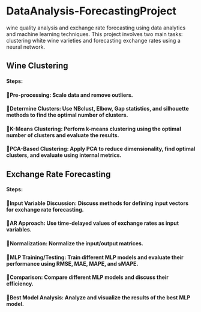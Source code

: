 # DataAnalysis-ForecastingProject
wine quality analysis and exchange rate forecasting using data analytics and machine learning techniques.
This project involves two main tasks: clustering white wine varieties and forecasting exchange rates using a neural network.
## Wine Clustering
#### Steps:
#### 🍷Pre-processing: Scale data and remove outliers.
#### 🍷Determine Clusters: Use NBclust, Elbow, Gap statistics, and silhouette methods to find the optimal number of clusters.
#### 🍷K-Means Clustering: Perform k-means clustering using the optimal number of clusters and evaluate the results.
#### 🍷PCA-Based Clustering: Apply PCA to reduce dimensionality, find optimal clusters, and evaluate using internal metrics.
## Exchange Rate Forecasting
#### Steps:
#### 📌Input Variable Discussion: Discuss methods for defining input vectors for exchange rate forecasting.
#### 📌AR Approach: Use time-delayed values of exchange rates as input variables.
#### 📌Normalization: Normalize the input/output matrices.
#### 📌MLP Training/Testing: Train different MLP models and evaluate their performance using RMSE, MAE, MAPE, and sMAPE.
#### 📌Comparison: Compare different MLP models and discuss their efficiency.
#### 📌Best Model Analysis: Analyze and visualize the results of the best MLP model.
